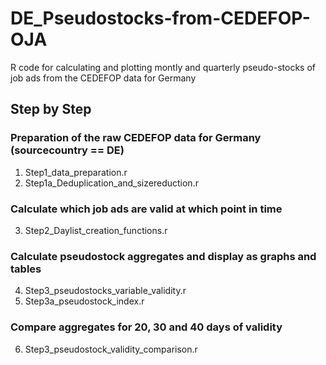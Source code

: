 # DE_Pseudostocks-from-CEDEFOP-OJA
R code for calculating and plotting montly and quarterly pseudo-stocks of job ads from the CEDEFOP data for Germany

## Step by Step

### Preparation of the raw CEDEFOP data for Germany (sourcecountry == DE)
1. Step1_data_preparation.r
2. Step1a_Deduplication_and_sizereduction.r

### Calculate which job ads are valid at which point in time
3. Step2_Daylist_creation_functions.r

### Calculate pseudostock aggregates and display as graphs and tables
4. Step3_pseudostocks_variable_validity.r
5. Step3a_pseudostock_index.r

### Compare aggregates for 20, 30 and 40 days of validity 
6. Step3_pseudostock_validity_comparison.r
